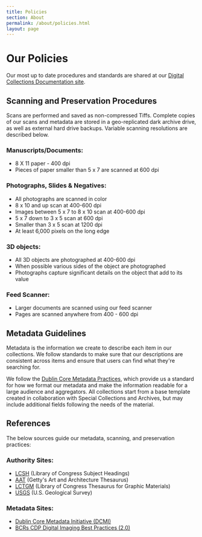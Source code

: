 ```yaml
---
title: Policies
section: About
permalink: /about/policies.html
layout: page
---
```


<h1 class="py-4">Our Policies</h1>

Our most up to date procedures and standards are shared at our [Digital Collections Documentation site](https://uidaholib.github.io/digital-collections-docs/).

## Scanning and Preservation Procedures

Scans are performed and saved as non-compressed Tiffs.
Complete copies of our scans and metadata are stored in a geo-replicated dark archive drive, as well as external hard drive backups.
Variable scanning resolutions are described below.

### Manuscripts/Documents:

- 8 X 11 paper - 400 dpi
- Pieces of paper smaller than 5 x 7 are scanned at 600 dpi

### Photographs, Slides & Negatives:

- All photographs are scanned in color
- 8 x 10 and up scan at 400-600 dpi
- Images between 5 x 7 to 8 x 10 scan at 400-600 dpi
- 5 x 7 down to 3 x 5 scan at 600 dpi
- Smaller than 3 x 5 scan at 1200 dpi
- At least 6,000 pixels on the long edge

### 3D objects:

- All 3D objects are photographed at 400-600 dpi
- When possible various sides of the object are photographed
- Photographs capture significant details on the object that add to its value

### Feed Scanner:

- Larger documents are scanned using our feed scanner
- Pages are scanned anywhere from 400 - 600 dpi

<h2 class="pt-4">Metadata Guidelines</h2>

Metadata is the information we create to describe each item in our collections.
We follow standards to make sure that our descriptions are consistent across items and ensure that users can find what they're searching for. 

We follow the [Dublin Core Metadata Practices](https://en.wikipedia.org/wiki/Dublin_Core), which provide us a standard for how we format our metadata and make the information readable for a large audience and aggregators.
All collections start from a base template created in collaboration with Special Collections and Archives, but may include additional fields following the needs of the material.

<h2 class="pt-4">References</h2>

The below sources guide our metadata, scanning, and preservation practices:

### Authority Sites:

- [LCSH](https://authorities.loc.gov/) (Library of Congress Subject Headings)
- [AAT](http://www.getty.edu/research/tools/vocabularies/index.html) (Getty's Art and Architecture Thesaurus)
- [LCTGM](http://www.loc.gov/pictures/) (Library of Congress Thesaurus for Graphic Materials)
- [USGS](https://www.usgs.gov/core-science-systems/ngp/board-on-geographic-names) (U.S. Geological Survey)

### Metadata Sites:

- [Dublin Core Metadata Initiative (DCMI)](https://dublincore.org/)
- [BCRs CDP Digital Imaging Best Practices (2.0)](https://mwdl.org/docs/digital-imaging-bp_2.0.pdf)